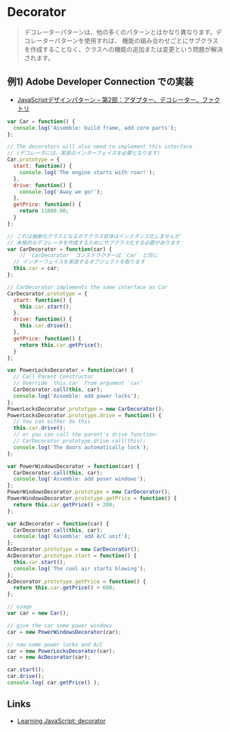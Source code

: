 # Decorator

> デコレーターパターンは、他の多くのパターンとはかなり異なります。デコレーターパターンを使用すれば、
> 機能の組み合わせごとにサブクラスを作成することなく、クラスへの機能の追加または変更という問題が解決されます。

## 例1) Adobe Developer Connection での実装
- [JavaScriptデザインパターン – 第2部：アダプター、デコレーター、ファクトリ](http://www.adobe.com/jp/devnet/html5/articles/javascript-design-patterns-pt2-adapter-decorator-factory.html)

```js
var Car = function() {
  console.log('Assemble: build frame, add core parts');
};

// The decorators will also need to implement this interface
// (デコレータには、実装のインターフェイスを必要となります)
Car.prototype = {
  start: function() {
    console.log('The engine starts with roar!');
  },
  drive: function() {
    console.log('Away we go!');
  },
  getPrice: function() {
    return 11000.00;
  }
};
```

```js
// これは抽象化クラスとなるのでクラス自体はインスタンス化しませんが
// 本格的なデコレータを作成するためにサブクラス化する必要があります
var CarDecorator = function(car) {
	// `CarDecorator` コンストラクターは `Car` と同じ
  // インターフェイスを実装するオブジェクトを取ります
  this.car = car;
};

// CarDecorator implements the same interface as Car
CarDecorator.prototype = {
  start: function() {
    this.car.start();
  },
  drive: function() {
    this.car.drive();
  },
  getPrice: function() {
    return this.car.getPrice();
  }
};
```

```js
var PowerLocksDecorator = function(car) {
  // Call Parent Constructor
  // Override `this.car` from argument `car`
  CarDecorator.call(this, car);
  console.log('Assemble: add power locks');
};
PowerLocksDecorator.prototype = new CarDecorator();
PowerLocksDecorator.prototype.drive = function() {
  // You can either do this
  this.car.drive();
  // or you can call the parent's drive function:
  // CarDecorator.prototype.drive.call(this);
  console.log('The doors automatically lock');
};

var PowerWindowsDecorator = function(car) {
  CarDecorator.call(this, car);
  console.log('Assemble: add poser windows');
};
PowerWindowsDecorator.prototype = new CarDecorator();
PowerWindowsDecorator.prototype.getPrice = function() {
  return this.car.getPrice() + 200;
};

var AcDecorator = function(car) {
  CarDecorator.call(this, car);
  console.log('Assemble: add A/C unit');
};
AcDecorator.prototype = new CarDecorator();
AcDecorator.prototype.start = function() {
  this.car.start();
  console.log('The cool air starts blowing');
};
AcDecorator.prototype.getPrice = function() {
  return this.car.getPrice() + 600;
};
```

```js
// usage
var car = new Car();

// give the car some power windows
car = new PowerWindowsDecorator(car);

// now some power locks and A/C
car = new PowerLocksDecorator(car);
car = new AcDecorator(car);

car.start();
car.drive();
console.log( car.getPrice() );
```


## Links
- [Learning JavaScript: decorator](https://github.com/stage-clear/Learning-javascript/blob/master/Books/978-4-87311-618-1/02/14.md)
